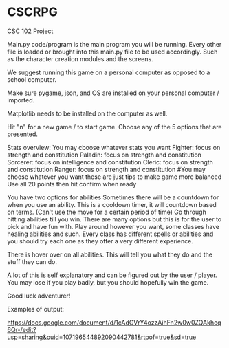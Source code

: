 # CSCRPG
CSC 102 Project

Main.py code/program is the main program you will be running. Every other file is loaded or brought into this main.py file to be used accordingly. Such as the character creation modules and the screens.

We suggest running this game on a personal computer as opposed to a school computer.

Make sure pygame, json, and OS are installed on your personal computer / imported.

Matplotlib needs to be installed on the computer as well.

Hit "n" for a new game / to start game. Choose any of the 5 options that are presented.

Stats overview: You may cboose whatever stats you want Fighter: focus on strength and constitution Paladin: focus on strength and constitution Sorcerer: focus on intelligence and constitution Cleric: focus on strength and constitution Ranger: focus on strength and constitution #You may choose whatever you want these are just tips to make game more balanced Use all 20 points then hit confirm when ready

You have two options for abilities Sometimes there will be a countdown for when you use an ability. This is a cooldown timer, it will countdown based on terms. (Can't use the move for a certain period of time) Go through hitting abilities till you win. There are many options but this is for the user to pick and have fun with. Play around however you want, some classes have healing abilities and such. Every class has different spells or abilities and you should try each one as they offer a very different experience.

There is hover over on all abilities. This will tell you what they do and the stuff they can do.

A lot of this is self explanatory and can be figured out by the user / player. You may lose if you play badly, but you should hopefully win the game.

Good luck adventurer!

Examples of output:

https://docs.google.com/document/d/1cAdGVrY4ozzAihFn2w0w0ZQAkhcq6Qr-/edit?usp=sharing&ouid=107196544892090442781&rtpof=true&sd=true
